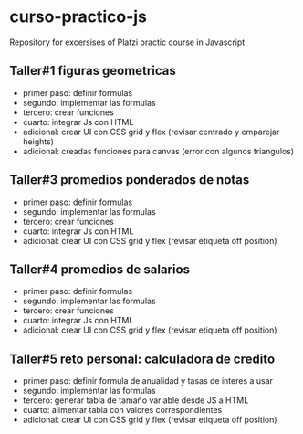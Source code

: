 # curso-practico-js
Repository for excersises of Platzi practic course in Javascript


## Taller#1 figuras geometricas

- primer paso: definir formulas
- segundo: implementar las formulas
- tercero: crear funciones
- cuarto: integrar Js con HTML
- adicional: crear UI con CSS grid y flex (revisar centrado y emparejar heights)
- adicional: creadas funciones para canvas (error con algunos triangulos)

## Taller#3 promedios ponderados de notas

- primer paso: definir formulas
- segundo: implementar las formulas
- tercero: crear funciones
- cuarto: integrar Js con HTML
- adicional: crear UI con CSS grid y flex (revisar etiqueta off position)

## Taller#4 promedios de salarios

- primer paso: definir formulas
- segundo: implementar las formulas
- tercero: crear funciones
- cuarto: integrar Js con HTML
- adicional: crear UI con CSS grid y flex (revisar etiqueta off position)

## Taller#5 reto personal: calculadora de credito

- primer paso: definir formula de anualidad y tasas de interes a usar
- segundo: implementar las formulas
- tercero: generar tabla de tamaño variable desde JS a HTML
- cuarto: alimentar tabla con valores correspondientes
- adicional: crear UI con CSS grid y flex (revisar etiqueta off position)
